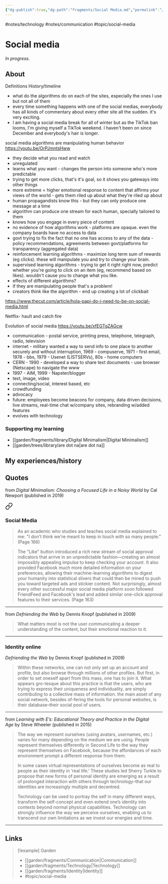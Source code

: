 ```yaml
---
{"dg-publish":true,"dg-path":"fragments/Social Media.md","permalink":"/fragments/social-media/","created":"2024-12-14T17:36:06.484-05:00","updated":"2025-06-25T22:04:27.473-04:00"}
---
```


#notes/technology #notes/communication #topic/social-media 
# Social media

*In progress.*
## About
Definitions
History/timeline


- what do the algorithms do on each of the sites, especially the ones I use but not all of them 
- every time something happens with one of the social medias, everybody has all kinds of commentary about every other site all the sudden. it's very exciting. 
- I am having a social media break for all of winter but as the TikTok ban looms, I'm giving myself a TikTok weekend. I haven't been on since December and everybody's hair is longer.

social media algorithms are manipulating human behavior
https://youtu.be/OrPJmntsHww
- they decide what you read and watch
- unregulated
- learns what you want - changes the person into someone who's more predictable
- trying to get more clicks, that's it's goal, so it shows you gateways into other things
- more extreme = higher emotional response to content that affirms your views of the world - gets them riled up about what they're riled up about
- human propagandists know this - but they can only produce one message at a time
- algorithm can produce one stream for each human, specially tailored to them
- knows how you engage in every piece of content 
- no evidence of how algorithms work - platforms are opaque. even the company boards have no access to data
- govt trying to fix the fact that no one has access to any of the data - policy recommendations, agreements between govt/platforms for transparency (aggregated data)
- reinforcement learning algorithms - maximize long term sum of rewards (eg clicks). these will manipulate you and try to change your brain.
- supervised learning algorithms - trying to get it right right now, predict whether you're going to click on an item (eg, recommend based on likes). wouldn't cause you to change what you like. 
- effects of different algorithms?
- if they are manipulating people that's a problem!
- creators think like the algorithm - end up creating a lot of clickbait


https://www.thecut.com/article/hola-papi-do-i-need-to-be-on-social-media.html


Netflix- hault and catch fire


Evolution of social media
https://youtu.be/xfEGTgZAGcw
- communication - postal service, printing press, telephone, telegraph, radio, television
- internet - military wanted a way to send info to one place to another securely and without interruption, 1969 - compuserve, 1971 - first email, 1978 - bbs, 1979 - Usenet (LISTSERVs), 80s - home computers
- CERN - 1990 - developed a way to share text documents - use browser (Netscape) to navigate the www
- 1997 - AIM, 1999 - Napster/blogger
- text, image, video
- connecting/social, interest based, etc
- crowdfunding
- advocacy
- future: employees become beacons for company, data driven decisions, live streams, real-time chat w/company sites, rebranding w/added features
- evolves with technology


### Supporting my learning
- [[garden/fragments/library/Digital Minimalism\|Digital Minimalism]]
- [[garden/trees/library/are dot na\|are dot na]]

## My experiences/history

## Quotes
from _Digital Minimalism: Choosing a Focused Life in a Noisy World_ by Cal Newport (published in 2019)


<div class="transclusion internal-embed is-loaded"><a class="markdown-embed-link" href="/fragments/library/digital-minimalism/#social-media" aria-label="Open link"><svg xmlns="http://www.w3.org/2000/svg" width="24" height="24" viewBox="0 0 24 24" fill="none" stroke="currentColor" stroke-width="2" stroke-linecap="round" stroke-linejoin="round" class="svg-icon lucide-link"><path d="M10 13a5 5 0 0 0 7.54.54l3-3a5 5 0 0 0-7.07-7.07l-1.72 1.71"></path><path d="M14 11a5 5 0 0 0-7.54-.54l-3 3a5 5 0 0 0 7.07 7.07l1.71-1.71"></path></svg></a><div class="markdown-embed">



### Social Media
> As an academic who studies and teaches social media explained to me: "I don't think we're meant to keep in touch with so many people." (Page 166)

> The "Like" button introduced a rich new stream of social approval indicators that arrive in an unpredictable fashion—creating an almost impossibly appealing impulse to keep checking your account. It also provided Facebook much more detailed information on your preferences, allowing their machine-learning algorithms to digest your humanity into statistical slivers that could then be mined to push you toward targeted ads and stickier content. Not surprisingly, almost every other successful major social media platform soon followed FriendFeed and Facebook's lead and added similar one-click approval features to their services. (Page 163)


</div></div>


---
from *Defriending the Web* by Dennis Knopf (published in 2009)

> What matters most is not the user communicating a deeper understanding of the content, but their emotional reaction to it. 
---

### Identity online
*Defriending the Web* by Dennis Knopf (published in 2009)

> Within these networks, one can not only set up an account and profile, but  also  browse  through  millions  of  other  profiles.  But  first,  in  order  to set oneself apart from this mass, one has to join it. What appears gro-tesque  about  this  practice  is  that  the  users,  who  are  trying  to  express their uniqueness and individuality, are simply contributing to a collective mass of information. the main asset of any social network, besides of-fering the tools for personal websites, is their database–their social pool of users.
---

from _Learning with E’s: Educational Theory and Practice in the Digital Age_ by Steve Wheeler (published in 2015)

> The way we represent ourselves (using avatars, usernames, etc.) varies for many depending on the medium we are using. People represent themselves differently in Second Life to the way they represent themselves on Facebook, because the affordances of each environment prompt a different response from them.
> 
> In some cases virtual representations of ourselves become as real to people as their identity in ‘real life.’ These studies led Sherry Turkle to propose that new forms of personal identity are emerging as a result of prolonged interaction with others through technology–that our identities are increasingly multiple and decentred.
> 
> Technology can be used to portray the self in many different ways, transform the self-concept and even extend one’s identity into contexts beyond normal physical capabilities. Technology can strongly influence the way we perceive ourselves, enabling us to transcend our own limitations as we invest our energies and time.
---


## Links


> [!example] Garden
> - [[garden/fragments/Communication\|Communication]]
> - [[garden/fragments/Technology\|Technology]]
> - [[garden/fragments/Identity\|Identity]]
> - #topic/social-media 



